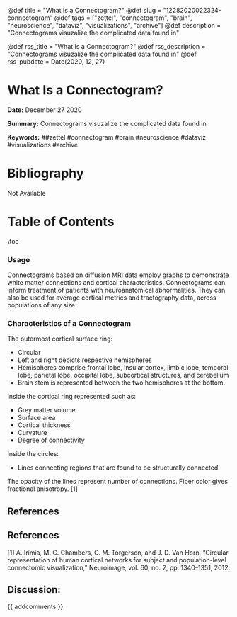 @def title = "What Is a Connectogram?"
@def slug = "12282020022324-connectogram"
@def tags = ["zettel", "connectogram", "brain", "neuroscience", "dataviz", "visualizations", "archive"]
@def description = "Connectograms visuzalize the complicated data found in"

@def rss_title = "What Is a Connectogram?"
@def rss_description = "Connectograms visuzalize the complicated data found in"
@def rss_pubdate = Date(2020, 12, 27)


What Is a Connectogram?
=========

**Date:** December 27 2020

**Summary:** Connectograms visuzalize the complicated data found in

**Keywords:** ##zettel #connectogram #brain #neuroscience #dataviz #visualizations #archive

Bibliography
==========

Not Available

Table of Contents
=========

\toc

### Usage

Connectograms based on diffusion MRI data employ graphs to demonstrate white matter connections and cortical characteristics. Connectograms can inform treatment of patients with neuroanatomical abnormalities. They can also be used for average cortical metrics and tractography data, across populations of any size.

### Characteristics of a Connectogram

The outermost cortical surface ring:

  * Circular
  * Left and right depicts respective hemispheres
  * Hemispheres comprise frontal lobe, insular cortex, limbic lobe, temporal lobe, parietal lobe, occipital lobe, subcortical structures, and cerebellum
  * Brain stem is represented between the two hemispheres at the bottom.

Inside the cortical ring represented such as:

  * Grey matter volume
  * Surface area
  * Cortical thickness
  * Curvature
  * Degree of connectivity

Inside the circles:

  * Lines connecting regions that are found to be structurally connected.

The opacity of the lines represent number of connections. Fiber color gives fractional anisotropy. [1]

## References

## References

[1] A. Irimia, M. C. Chambers, C. M. Torgerson, and J. D. Van Horn, “Circular representation of human cortical networks for subject and population-level connectomic visualization,” Neuroimage, vol. 60, no. 2, pp. 1340–1351, 2012.
## Discussion: 

{{ addcomments }}
